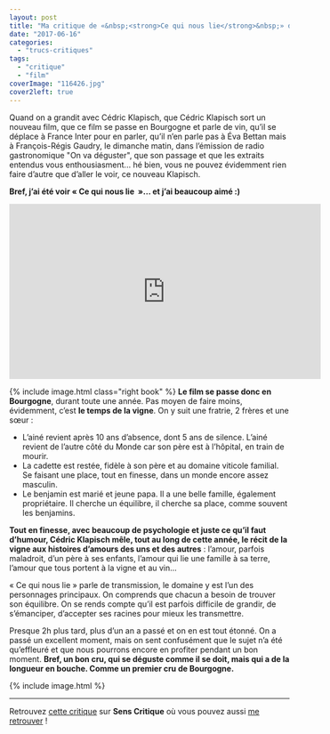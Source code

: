 ```yaml
---
layout: post
title: "Ma critique de «&nbsp;<strong>Ce qui nous lie</strong>&nbsp;» de <em>Cédric Klapisch</em>"
date: "2017-06-16"
categories: 
  - "trucs-critiques"
tags: 
  - "critique"
  - "film"
coverImage: "116426.jpg"
cover2left: true
---
```


Quand on a grandit avec Cédric Klapisch, que Cédric Klapisch sort un nouveau film, que ce film se passe en Bourgogne et parle de vin, qu’il se déplace à France Inter pour en parler, qu’il n’en parle pas à Éva Bettan mais à François-Régis Gaudry, le dimanche matin, dans l’émission de radio gastronomique "On va déguster", que son passage et que les extraits entendus vous enthousiasment... hé bien, vous ne pouvez évidemment rien faire d’autre que d’aller le voir, ce nouveau Klapisch.

**Bref, j’ai été voir « Ce qui nous lie  »... et j’ai beaucoup aimé :)**

<div class="center">
<iframe width="560" height="315" src="https://www.youtube.com/embed/fQZfFB0IecY" frameborder="0" allowfullscreen></iframe>
</div>

{% include image.html class="right book" %}
**Le film se passe donc en Bourgogne**, durant toute une année. Pas moyen de faire moins, évidemment, c’est **le temps de la vigne**. On y suit une fratrie, 2 frères et une sœur :

- L’ainé revient après 10 ans d’absence, dont 5 ans de silence. L’ainé revient de l’autre côté du Monde car son père est à l’hôpital, en train de mourir.
- La cadette est restée, fidèle à son père et au domaine viticole familial. Se faisant une place, tout en finesse, dans un monde encore assez masculin.
- Le benjamin est marié et jeune papa. Il a une belle famille, également propriétaire. Il cherche un équilibre, il cherche sa place, comme souvent les benjamins.

**Tout en finesse, avec beaucoup de psychologie et juste ce qu’il faut d’humour, Cédric Klapisch mêle, tout au long de cette année, le récit de la vigne aux histoires d’amours des uns et des autres** : l’amour, parfois maladroit, d’un père à ses enfants, l’amour qui lie une famille à sa terre, l’amour que tous portent à la vigne et au vin...

« Ce qui nous lie » parle de transmission, le domaine y est l’un des personnages principaux. On comprends que chacun a besoin de trouver son équilibre. On se rends compte qu’il est parfois difficile de grandir, de s’émanciper, d’accepter ses racines pour mieux les transmettre.

Presque 2h plus tard, plus d’un an a passé et on en est tout étonné. On a passé un excellent moment, mais on sent confusément que le sujet n’a été qu’effleuré et que nous pourrons encore en profiter pendant un bon moment. **Bref, un bon cru, qui se déguste comme il se doit, mais qui a de la longueur en bouche. Comme un premier cru de Bourgogne.**

{% include image.html %}

* * *

Retrouvez [cette critique](https://www.senscritique.com/film/Ce_qui_nous_lie/critique/130560314) sur **Sens Critique** où vous pouvez aussi [me retrouver](http://www.senscritique.com/Arnaud_Malon) !
